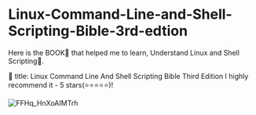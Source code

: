 # Linux-Command-Line-and-Shell-Scripting-Bible-3rd-edtion
Here is the BOOK📓 that helped me to learn, Understand Linux and Shell Scripting🐧.

📓 title: Linux Command Line And Shell Scripting Bible Third Edition
I highly recommend it - 5 stars(⭐⭐⭐⭐⭐)!

![FFHq_HnXoAIMTrh](https://user-images.githubusercontent.com/61482810/144736339-11039f44-4f36-42c8-9e7e-01fc5039bd86.jpeg)

